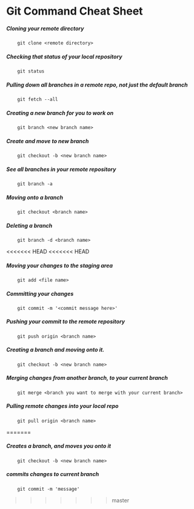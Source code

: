 # Git Command Cheat Sheet

##### Cloning your remote directory
        git clone <remote directory>

##### Checking that status of your local repository
        git status
##### Pulling down all branches in a remote repo, not just the default branch
        git fetch --all

##### Creating a new branch for you to work on
        git branch <new branch name>

##### Create and move to new branch
		git checkout -b <new branch name>

##### See all branches in your remote repository
		git branch -a

##### Moving onto a branch
        git checkout <branch name>

##### Deleting a branch
		git branch -d <branch name>
<<<<<<< HEAD
<<<<<<< HEAD

##### Moving your changes to the staging area
        git add <file name>

##### Committing your changes
        git commit -m '<commit message here>'

##### Pushing your commit to the remote repository
        git push origin <branch name>

##### Creating a branch and moving onto it.
        git checkout -b <new branch name>

##### Merging changes from another branch, to your current branch
        git merge <branch you want to merge with your current branch>

##### Pulling remote changes into your local repo
        git pull origin <branch name>
=======
 
##### Creates a branch, and moves you onto it 
 		git checkout -b <new branch name>

##### commits changes to current branch
 		git commit -m 'message'
>>>>>>> master
